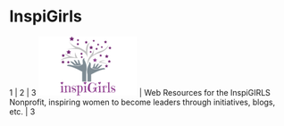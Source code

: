 # InspiGirls
1 | 2 | 3
![logo](images/inspiGirls.PNG) | Web Resources for the InspiGIRLS Nonprofit, inspiring women to become leaders through initiatives, blogs, etc. | 3
